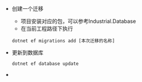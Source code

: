 - 创建一个迁移

  - 项目安装对应的包，可以参考Industrial.Database
  - 在当前工程路径下执行

  ```shell
  dotnet ef migrations add [本次迁移的名称]
  ```

- 更新到数据库

  ```shel
  dotnet ef database update
  ```

- 